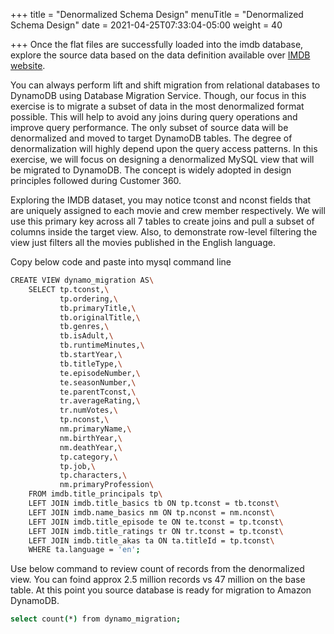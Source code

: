 +++
title = "Denormalized Schema Design"
menuTitle = "Denormalized Schema Design"
date = 2021-04-25T07:33:04-05:00
weight = 40

+++
Once the flat files are successfully loaded into the imdb database, explore the source data based on the data definition available over [IMDB website](https://www.imdb.com/interfaces/).

You can always perform lift and shift migration from relational databases to DynamoDB using Database Migration Service.
Though, our focus in this exercise is to migrate a subset of data in the most denormalized format possible. This will help to avoid any joins during query operations and improve query performance.
The only subset of source data will be denormalized and moved to target DynamoDB tables. The degree of denormalization will highly depend upon the query access patterns.
In this exercise, we will focus on designing a denormalized MySQL view that will be migrated to DynamoDB. The concept is widely adopted in design principles followed during Customer 360.

Exploring the IMDB dataset, you may notice tconst and nconst fields that are uniquely assigned to each movie and crew member respectively. We will use this primary key across all 7 tables to create joins
and pull a subset of columns inside the target view. Also, to demonstrate row-level filtering the view just filters all the movies published in the English language.

Copy below code and paste into mysql command line
```bash
CREATE VIEW dynamo_migration AS\
	SELECT tp.tconst,\
		   tp.ordering,\
		   tb.primaryTitle,\
		   tb.originalTitle,\
		   tb.genres,\
		   tb.isAdult,\
		   tb.runtimeMinutes,\
		   tb.startYear,\
		   tb.titleType,\
		   te.episodeNumber,\
		   te.seasonNumber,\
		   te.parentTconst,\
		   tr.averageRating,\
		   tr.numVotes,\
		   tp.nconst,\
		   nm.primaryName,\
		   nm.birthYear,\
		   nm.deathYear,\
		   tp.category,\
		   tp.job,\
		   tp.characters,\
		   nm.primaryProfession\
	FROM imdb.title_principals tp\
	LEFT JOIN imdb.title_basics tb ON tp.tconst = tb.tconst\
	LEFT JOIN imdb.name_basics nm ON tp.nconst = nm.nconst\
	LEFT JOIN imdb.title_episode te ON te.tconst = tp.tconst\
	LEFT JOIN imdb.title_ratings tr ON tr.tconst = tp.tconst\
	LEFT JOIN imdb.title_akas ta ON ta.titleId = tp.tconst\
	WHERE ta.language = 'en';
  ```
  Use below command to review count of records from the denormalized view. You can foind approx 2.5 million records vs 47 million on the base table. At this point you source database is ready for migration to Amazon DynamoDB.
  ```bash
  select count(*) from dynamo_migration;
  ```
